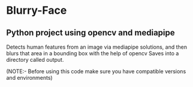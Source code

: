 # Blurry-Face
## Python project using opencv and mediapipe

Detects human features from an image via mediapipe solutions, and then blurs that area in a bounding box with the help of opencv
Saves into a directory called output.

(NOTE:- Before using this code make sure you have compatible versions and environments)
